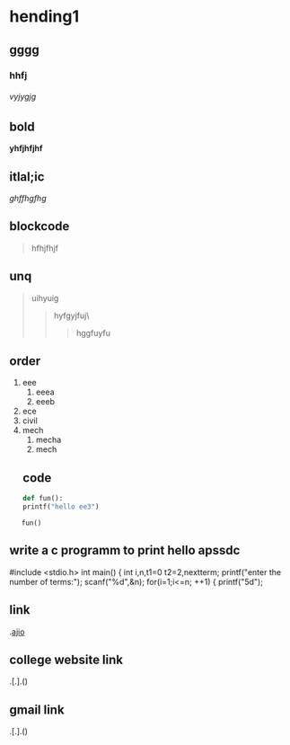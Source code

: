 # hending1
## gggg
### hhfj
###### vyjygjg
## bold
**yhfjhfjhf**
## itlal;ic
*ghffhgfhg*
## blockcode
> hfhjfhjf
## unq
> uihyuig
>> hyfgyjfuj\
>>> hggfuyfu
## order
1. eee
    1. eeea
    1. eeeb
2. ece
3. civil
4. mech
    1. mecha
    1. mech
    ## code
   ```python
   def fun():
   printf("hello ee3")
   ```
```
   fun()
```
## write a c programm to print hello apssdc
#include <stdio.h>
int main()
{
int i,n,t1=0 t2=2,nextterm;
printf("enter the number of terms:");
scanf("%d",&n);
for(i=1;i<=n; ++1)
{
printf("5d");
## link
.[ajio](https://www.ajio.com/shop/women)
## college website link
.[.].()
## gmail link
.[.].()
